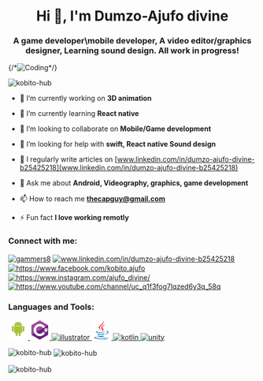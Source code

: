 <h1 align="center">Hi 👋, I'm Dumzo-Ajufo divine</h1>
<h3 align="center">A game developer\mobile developer, A video editor/graphics designer, Learning sound design. All work in progress!</h3>
{/*<img align"right" alt="Coding" width="400" src="https://i.pinimg.com/originals/f1/e7/34/f1e734f9cade86fe737a9aa404ad5677.gif">*/}

<p align="left"> <img src="https://komarev.com/ghpvc/?username=kobito-hub&label=Profile%20views&color=0e75b6&style=flat" alt="kobito-hub" /> </p>

- 🔭 I’m currently working on **3D animation**

- 🌱 I’m currently learning **React native**

- 👯 I’m looking to collaborate on **Mobile/Game development**

- 🤝 I’m looking for help with **swift, React native Sound design**

- 📝 I regularly write articles on [www.linkedin.com/in/dumzo-ajufo-divine-b25425218](www.linkedin.com/in/dumzo-ajufo-divine-b25425218)

- 💬 Ask me about **Android, Videography, graphics, game development**

- 📫 How to reach me **thecapguy@gmail.com**

- ⚡ Fun fact **I love working remotly**

<h3 align="left">Connect with me:</h3>
<p align="left">
<a href="https://twitter.com/gammers8" target="blank"><img align="center" src="https://raw.githubusercontent.com/rahuldkjain/github-profile-readme-generator/master/src/images/icons/Social/twitter.svg" alt="gammers8" height="30" width="40" /></a>
<a href="https://linkedin.com/in/www.linkedin.com/in/dumzo-ajufo-divine-b25425218" target="blank"><img align="center" src="https://raw.githubusercontent.com/rahuldkjain/github-profile-readme-generator/master/src/images/icons/Social/linked-in-alt.svg" alt="www.linkedin.com/in/dumzo-ajufo-divine-b25425218" height="30" width="40" /></a>
<a href="https://fb.com/https://www.facebook.com/kobito.ajufo" target="blank"><img align="center" src="https://raw.githubusercontent.com/rahuldkjain/github-profile-readme-generator/master/src/images/icons/Social/facebook.svg" alt="https://www.facebook.com/kobito.ajufo" height="30" width="40" /></a>
<a href="https://instagram.com/https://www.instagram.com/ajufo_divine/" target="blank"><img align="center" src="https://raw.githubusercontent.com/rahuldkjain/github-profile-readme-generator/master/src/images/icons/Social/instagram.svg" alt="https://www.instagram.com/ajufo_divine/" height="30" width="40" /></a>
<a href="https://www.youtube.com/c/https://www.youtube.com/channel/uc_q1f3fog7lqzed6y3q_58q" target="blank"><img align="center" src="https://raw.githubusercontent.com/rahuldkjain/github-profile-readme-generator/master/src/images/icons/Social/youtube.svg" alt="https://www.youtube.com/channel/uc_q1f3fog7lqzed6y3q_58q" height="30" width="40" /></a>
</p>

<h3 align="left">Languages and Tools:</h3>
<p align="left"> <a href="https://developer.android.com" target="_blank" rel="noreferrer"> <img src="https://raw.githubusercontent.com/devicons/devicon/master/icons/android/android-original-wordmark.svg" alt="android" width="40" height="40"/> </a> <a href="https://www.w3schools.com/cs/" target="_blank" rel="noreferrer"> <img src="https://raw.githubusercontent.com/devicons/devicon/master/icons/csharp/csharp-original.svg" alt="csharp" width="40" height="40"/> </a> <a href="https://www.adobe.com/in/products/illustrator.html" target="_blank" rel="noreferrer"> <img src="https://www.vectorlogo.zone/logos/adobe_illustrator/adobe_illustrator-icon.svg" alt="illustrator" width="40" height="40"/> </a> <a href="https://www.java.com" target="_blank" rel="noreferrer"> <img src="https://raw.githubusercontent.com/devicons/devicon/master/icons/java/java-original.svg" alt="java" width="40" height="40"/> </a> <a href="https://kotlinlang.org" target="_blank" rel="noreferrer"> <img src="https://www.vectorlogo.zone/logos/kotlinlang/kotlinlang-icon.svg" alt="kotlin" width="40" height="40"/> </a> <a href="https://unity.com/" target="_blank" rel="noreferrer"> <img src="https://www.vectorlogo.zone/logos/unity3d/unity3d-icon.svg" alt="unity" width="40" height="40"/> </a> </p>

<p><img align="left" src="https://github-readme-stats.vercel.app/api/top-langs?username=kobito-hub&show_icons=true&locale=en&layout=compact" alt="kobito-hub" /></p>

<p>&nbsp;<img align="center" src="https://github-readme-stats.vercel.app/api?username=kobito-hub&show_icons=true&locale=en" alt="kobito-hub" /></p>

<p><img align="center" src="https://github-readme-streak-stats.herokuapp.com/?user=kobito-hub&" alt="kobito-hub" /></p>
